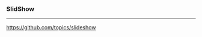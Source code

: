 ### SlidShow
---
https://github.com/topics/slideshow
```
```

```
```

```
```























